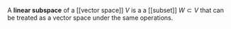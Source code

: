 A **linear subspace** of a [[vector space]] $V$ is a a [[subset]] $W \subset V$ that can be treated as a vector space under the same operations.